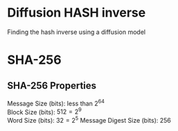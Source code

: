 # Diffusion HASH inverse
Finding the hash inverse using a diffusion model

# SHA-256
## SHA-256 Properties
Message Size (bits): less than $2^{64}$  
Block Size (bits): $512 = 2^9$  
Word Size (bits): $32  = 2^5$
Message Digest Size (bits): 256  

